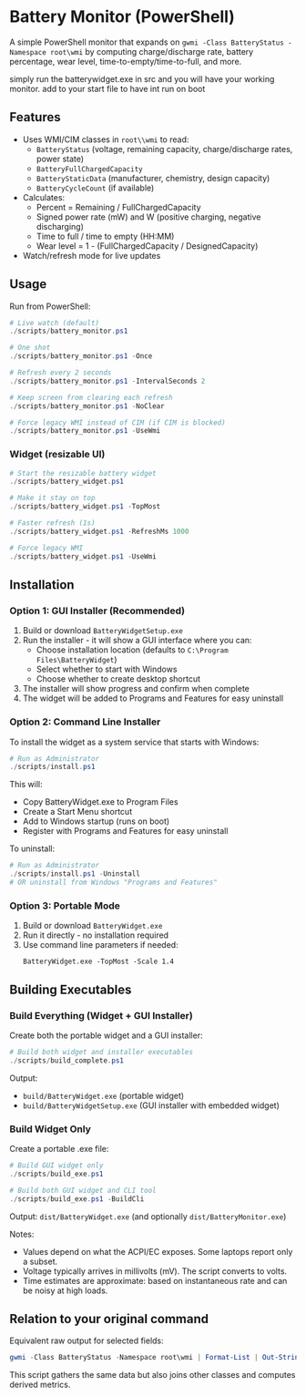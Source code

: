 # Battery Monitor (PowerShell)

A simple PowerShell monitor that expands on `gwmi -Class BatteryStatus -Namespace root\wmi` by computing charge/discharge rate, battery percentage, wear level, time-to-empty/time-to-full, and more.

simply run the batterywidget.exe in src and you will have your working monitor.
add to your start file to have int run on boot

## Features

- Uses WMI/CIM classes in `root\\wmi` to read:
  - `BatteryStatus` (voltage, remaining capacity, charge/discharge rates, power state)
  - `BatteryFullChargedCapacity`
  - `BatteryStaticData` (manufacturer, chemistry, design capacity)
  - `BatteryCycleCount` (if available)
- Calculates:
  - Percent = Remaining / FullChargedCapacity
  - Signed power rate (mW) and W (positive charging, negative discharging)
  - Time to full / time to empty (HH:MM)
  - Wear level = 1 - (FullChargedCapacity / DesignedCapacity)
- Watch/refresh mode for live updates

## Usage

Run from PowerShell:

```powershell
# Live watch (default)
./scripts/battery_monitor.ps1

# One shot
./scripts/battery_monitor.ps1 -Once

# Refresh every 2 seconds
./scripts/battery_monitor.ps1 -IntervalSeconds 2

# Keep screen from clearing each refresh
./scripts/battery_monitor.ps1 -NoClear

# Force legacy WMI instead of CIM (if CIM is blocked)
./scripts/battery_monitor.ps1 -UseWmi
```

### Widget (resizable UI)

```powershell
# Start the resizable battery widget
./scripts/battery_widget.ps1

# Make it stay on top
./scripts/battery_widget.ps1 -TopMost

# Faster refresh (1s)
./scripts/battery_widget.ps1 -RefreshMs 1000

# Force legacy WMI
./scripts/battery_widget.ps1 -UseWmi
```

## Installation

### Option 1: GUI Installer (Recommended)
1. Build or download `BatteryWidgetSetup.exe`
2. Run the installer - it will show a GUI interface where you can:
   - Choose installation location (defaults to `C:\Program Files\BatteryWidget`)
   - Select whether to start with Windows
   - Choose whether to create desktop shortcut
3. The installer will show progress and confirm when complete
4. The widget will be added to Programs and Features for easy uninstall

### Option 2: Command Line Installer
To install the widget as a system service that starts with Windows:

```powershell
# Run as Administrator
./scripts/install.ps1
```

This will:
- Copy BatteryWidget.exe to Program Files
- Create a Start Menu shortcut
- Add to Windows startup (runs on boot)
- Register with Programs and Features for easy uninstall

To uninstall:
```powershell
# Run as Administrator
./scripts/install.ps1 -Uninstall
# OR uninstall from Windows "Programs and Features"
```

### Option 3: Portable Mode
1. Build or download `BatteryWidget.exe`
2. Run it directly - no installation required
3. Use command line parameters if needed:
   ```
   BatteryWidget.exe -TopMost -Scale 1.4
   ```

## Building Executables

### Build Everything (Widget + GUI Installer)
Create both the portable widget and a GUI installer:

```powershell
# Build both widget and installer executables
./scripts/build_complete.ps1
```

Output: 
- `build/BatteryWidget.exe` (portable widget)
- `build/BatteryWidgetSetup.exe` (GUI installer with embedded widget)

### Build Widget Only
Create a portable .exe file:

```powershell
# Build GUI widget only
./scripts/build_exe.ps1

# Build both GUI widget and CLI tool
./scripts/build_exe.ps1 -BuildCli
```

Output: `dist/BatteryWidget.exe` (and optionally `dist/BatteryMonitor.exe`)

Notes:
- Values depend on what the ACPI/EC exposes. Some laptops report only a subset.
- Voltage typically arrives in millivolts (mV). The script converts to volts.
- Time estimates are approximate: based on instantaneous rate and can be noisy at high loads.

## Relation to your original command

Equivalent raw output for selected fields:

```powershell
gwmi -Class BatteryStatus -Namespace root\wmi | Format-List | Out-String -Stream | Select-String -Pattern "Voltage","Charge","Capacity"
```

This script gathers the same data but also joins other classes and computes derived metrics.
